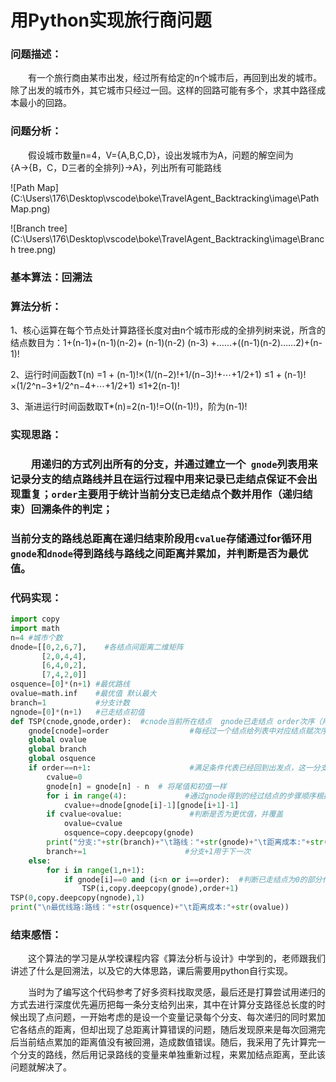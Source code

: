 # 用Python实现旅行商问题

### 问题描述：

&emsp;&emsp;有一个旅行商由某市出发，经过所有给定的n个城市后，再回到出发的城市。除了出发的城市外，其它城市只经过一回。这样的回路可能有多个，求其中路径成本最小的回路。

### 问题分析：

&emsp;&emsp;假设城市数量n=4，V={A,B,C,D}，设出发城市为A，问题的解空间为{A→{B，C，D三者的全排列}→A}，列出所有可能路线

![Path Map](C:\Users\176\Desktop\vscode\boke\TravelAgent_Backtracking\image\Path Map.png)

![Branch tree](C:\Users\176\Desktop\vscode\boke\TravelAgent_Backtracking\image\Branch tree.png)

### 基本算法：回溯法

### 算法分析：

1、核心运算在每个节点处计算路径长度对由n个城市形成的全排列树来说，所含的结点数目为：1+(n-1)+(n-1)(n-2)+ (n-1)(n-2) (n-3) +……+((n-1)(n-2)……2)+(n-1)!

2、运行时间函数T(n) =1 + (n-1)!×(1/(n−2)!+1/(n−3)!+⋯+1/2+1)                            ≤1 + (n-1)!×(1/2^n−3+1/2^n−4+⋯+1/2+1)                                ≤1+2(n-1)!

3、渐进运行时间函数取T*(n)=2(n-1)!=O((n-1)!)，阶为(n-1)!

### 实现思路：

### &emsp;&emsp;用递归的方式列出所有的分支，并通过建立一个` gnode`列表用来记录分支的结点路线并且在运行过程中用来记录已走结点保证不会出现重复；`order`主要用于统计当前分支已走结点个数并用作（递归结束）回溯条件的判定；

### 当前分支的路线总距离在递归结束阶段用`cvalue`存储通过for循环用`gnode`和`dnode`得到路线与路线之间距离并累加，并判断是否为最优值。

### 代码实现：

``` python
import copy
import math
n=4 #城市个数
dnode=[[0,2,6,7],    #各结点间距离二维矩阵
       [2,0,4,4],
       [6,4,0,2],
       [7,4,2,0]]
osquence=[0]*(n+1) #最优路线
ovalue=math.inf    #最优值 默认最大
branch=1           #分支计数
ngnode=[0]*(n+1)   #已走结点初值
def TSP(cnode,gnode,order):  #cnode当前所在结点  gnode已走结点 order次序（用于代表当前分支已经经过结点的数量）
    gnode[cnode]=order                  #每经过一个结点给列表中对应结点赋次序
    global ovalue
    global branch
    global osquence
    if order==n+1:                      #满足条件代表已经回到出发点，这一分支结束，并回溯
        cvalue=0
        gnode[n] = gnode[n] - n  # 将尾值和初值一样
        for i in range(4):             #通过gnode得到的经过结点的步骤顺序根据dnode计算距离总和
            cvalue+=dnode[gnode[i]-1][gnode[i+1]-1]
        if cvalue<ovalue:               #判断是否为更优值，并覆盖
            ovalue=cvalue
            osquence=copy.deepcopy(gnode)
        print("分支:"+str(branch)+"\t路线："+str(gnode)+"\t距离成本:"+str(cvalue))
        branch+=1                      #分支+1用于下一次
    else:
        for i in range(1,n+1):
            if gnode[i]==0 and (i<n or i==order):  #判断已走结点为0的部分代表还未走过， 附加条件保证不会提前执行回到原点的步骤
                TSP(i,copy.deepcopy(gnode),order+1)
TSP(0,copy.deepcopy(ngnode),1)
print("\n最优线路:路线："+str(osquence)+"\t距离成本:"+str(ovalue))
```

### 结束感悟：

&emsp;&emsp;这个算法的学习是从学校课程内容《算法分析与设计》中学到的，老师跟我们讲述了什么是回溯法，以及它的大体思路，课后需要用python自行实现。

&emsp;&emsp;当时为了编写这个代码参考了好多资料找取灵感，最后还是打算尝试用递归的方式去进行深度优先遍历把每一条分支给列出来，其中在计算分支路径总长度的时候出现了点问题，一开始考虑的是设一个变量记录每个分支、每次递归的同时累加它各结点的距离，但却出现了总距离计算错误的问题，随后发现原来是每次回溯完后当前结点累加的距离值没有被回溯，造成数值错误。随后，我采用了先计算完一个分支的路线，然后用记录路线的变量来单独重新过程，来累加结点距离，至此该问题就解决了。
